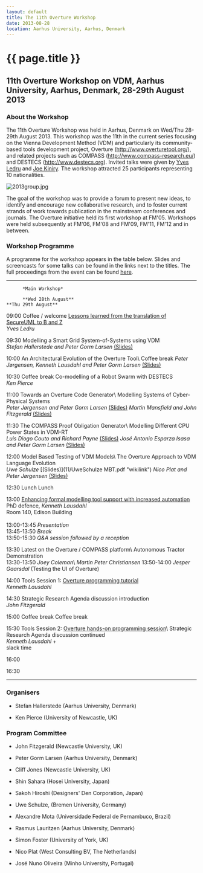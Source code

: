 ```yaml
---
layout: default
title: The 11th Overture Workshop
date: 2013-08-28
location: Aarhus University, Aarhus, Denmark
---
```


# {{ page.title }}

11th Overture Workshop on VDM, Aarhus University, Aarhus, Denmark, 28-29th August 2013
--------------------------------------------------------------------------------------

### About the Workshop

The 11th Overture Workshop was held in Aarhus, Denmark on Wed/Thu
28-29th August 2013. This workshop was the 11th in the current series
focusing on the Vienna Development Method (VDM) and particularly its
community-based tools development project, Overture
(http://www.overturetool.org/), and related projects such as COMPASS
(http://www.compass-research.eu/) and DESTECS (http://www.destecs.org).
Invited talks were given by [Yves
Ledru](http://membres-lig.imag.fr/ledru/YLVersionE.html) and [Joe
Kiniry](http://www2.imm.dtu.dk/~jkin/). The workshop attracted 25
participants representing 10 nationalities.

![](11/900px-2013group.jpg "2013group.jpg")

The goal of the workshop was to provide a forum to present new ideas, to
identify and encourage new collaborative research, and to foster current
strands of work towards publication in the mainstream conferences and
journals. The Overture initiative held its first workshop at FM'05.
Workshops were held subsequently at FM'06, FM'08 and FM'09, FM'11, FM'12
and in between.

### Workshop Programme

A programme for the workshop appears in the table below. Slides and
screencasts for some talks can be found in the links next to the titles.
The full proceedings from the event can be found
[here](http://eng.au.dk/fileadmin/DJF/ENG/PDF-filer/Tekniske_rapporter/ECE-TR-17-samlet.pdf).

  ------- ---------------------------------------------------------------------------------------------------------------------------------------------------------------------------------------------------------------------------- ------------------------------------------------------------------------------------------------------------------------------------------------------------------------------- -----------------------------------------------------------------------------------------------------------------------------------------------------------------------------------------
          *Main Workshop*                                                                                                                                                                                                              

          **Wed 28th August**                                                                                                                                                                                                          **Thu 29th August**

  09:00   Coffee / welcome                                                                                                                                                                                                             [Lessons learned from the translation of SecureUML to B and Z](http://eng.au.dk/aktuelt/arrangementer/vis/artikel/specialized-engineering-seminar-lessons-learned-from-the/)\
                                                                                                                                                                                                                                       *Yves Ledru*

  09:30   Modelling a Smart Grid System-of-Systems using VDM\
          *Stefan Hallerstede and Peter Gorm Larsen* [(Slides)](11/StefanHallerstede_SmartGrid.pdf "wikilink")

  10:00   An Architectural Evolution of the Overture Tool\                                                                                                                                                                             Coffee break
          *Peter Jørgensen, Kenneth Lausdahl and Peter Gorm Larsen* [(Slides)](11/PeterJørgensen_ASTv2.pdf "wikilink")                                                                                                                    

  10:30   Coffee break                                                                                                                                                                                                                 Co-modelling of a Robot Swarm with DESTECS\
                                                                                                                                                                                                                                       *Ken Pierce*

  11:00   Towards an Overture Code Generator\                                                                                                                                                                                          Modelling Systems of Cyber-Physical Systems\
           *Peter Jørgensen and Peter Gorm Larsen* [(Slides)](11/PeterJørgensen_CodeGen.pdf "wikilink")                                                                                                                                   *Martin Mansfield and John Fitzgerald* [(Slides)](11/MartinMansfield_SoCPS.pdf "wikilink")

  11:30   The COMPASS Proof Obligation Generator\                                                                                                                                                                                      Modelling Different CPU Power States in VDM-RT\
          *Luis Diogo Couto and Richard Payne* [(Slides)](11/LuisDiogoCouto_POG.pdf "wikilink")                                                                                                                                           *José Antonio Esparza Isasa and Peter Gorm Larsen* [(Slides)](11/JoseEsparzaIsasa_CPU.pdf‎ "wikilink")

  12:00   Model Based Testing of VDM Models\                                                                                                                                                                                           The Overture Approach to VDM Language Evolution\
          *Uwe Schulze* [(Slides)](11/UweSchulze MBT.pdf "wikilink")                                                                                                                                                                      *Nico Plat and Peter Jørgensen* [(Slides)](11/PeterJørgensen_NicoPlat_Evolution.pdf "wikilink")

  12:30   Lunch                                                                                                                                                                                                                        Lunch

  13:00   [Enhancing formal modelling tool support with increased automation](http://phd.au.dk/gradschools/scienceandtechnology/newsandevents/show-news/artikel/enhancing-formal-modelling-tool-support-with-increased-automation/)\
          PhD defence, *Kenneth Lausdahl*\
          Room 140, Edison Building\
          \
          13:00-13:45 *Presentation*\
          13:45-13:50 *Break*\
          13:50-15:30 *Q&A session followed by a reception*

  13:30   Latest on the Overture / COMPASS platform\                                                                                                                                                                                   Autonomous Tractor Demonstration\
          13:30-13:50 *Joey Coleman*\                                                                                                                                                                                                  *Martin Peter Christiansen*
          13:50-14:00 *Jesper Gaarsdal* (Testing the UI of Overture)                                                                                                                                                                   

  14:00   Tools Session 1: [Overture programming tutorial](http://tinyurl.com/overture11tutorial)\
          *Kenneth Lausdahl*

  14:30   Strategic Research Agenda discussion introduction\
          *John Fitzgerald*

  15:00   Coffee break                                                                                                                                                                                                                 Coffee break

  15:30   Tools Session 2: [Overture hands-on programming session](http://tinyurl.com/overture11tutorial)\                                                                                                                             Strategic Research Agenda discussion continued\
          *Kenneth Lausdahl*                                                                                                                                                                                                           +\
                                                                                                                                                                                                                                       slack time

  16:00

  16:30
  ------- ---------------------------------------------------------------------------------------------------------------------------------------------------------------------------------------------------------------------------- ------------------------------------------------------------------------------------------------------------------------------------------------------------------------------- -----------------------------------------------------------------------------------------------------------------------------------------------------------------------------------------

### Organisers

-   Stefan Hallerstede (Aarhus University, Denmark)

<!-- -->

-   Ken Pierce (University of Newcastle, UK)

### Program Committee

-   John Fitzgerald (Newcastle University, UK)

<!-- -->

-   Peter Gorm Larsen (Aarhus University, Denmark)

<!-- -->

-   Cliff Jones (Newcastle University, UK)

<!-- -->

-   Shin Sahara (Hosei University, Japan)

<!-- -->

-   Sakoh Hiroshi (Designers' Den Corporation, Japan)

<!-- -->

-   Uwe Schulze, (Bremen University, Germany)

<!-- -->

-   Alexandre Mota (Universidade Federal de Pernambuco, Brazil)

<!-- -->

-   Rasmus Lauritzen (Aarhus University, Denmark)

<!-- -->

-   Simon Foster (University of York, UK)

<!-- -->

-   Nico Plat (West Consulting BV, The Netherlands)

<!-- -->

-   José Nuno Oliveira (Minho University, Portugal)

